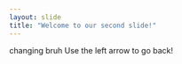 ```yaml
---
layout: slide
title: "Welcome to our second slide!"
---
```

changing bruh
Use the left arrow to go back!
